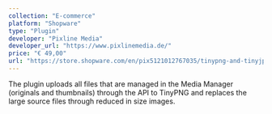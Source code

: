 ```yaml
---
collection: "E-commerce"
platform: "Shopware"
type: "Plugin"
developer: "Pixline Media"
developer_url: "https://www.pixlinemedia.de/"
price: "€ 49,00"
url: "https://store.shopware.com/en/pix5121012767035/tinypng-and-tinyjpg-for-shopware.html"
---
```


The plugin uploads all files that are managed in the Media Manager (originals and thumbnails) through the API to TinyPNG and replaces the large source files through reduced in size images.
